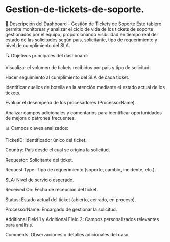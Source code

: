 # Gestion-de-tickets-de-soporte.
🧾 Descripción del Dashboard - Gestión de Tickets de Soporte
Este tablero permite monitorear y analizar el ciclo de vida de los tickets de soporte gestionados por el equipo, proporcionando visibilidad en tiempo real del estado de las solicitudes según país, solicitante, tipo de requerimiento y nivel de cumplimiento del SLA.

🔍 Objetivos principales del dashboard:

Visualizar el volumen de tickets recibidos por país y tipo de solicitud.

Hacer seguimiento al cumplimiento del SLA de cada ticket.

Identificar cuellos de botella en la atención mediante el estado actual de los tickets.

Evaluar el desempeño de los procesadores (ProcessorName).

Analizar campos adicionales y comentarios para identificar oportunidades de mejora o patrones frecuentes.

📊 Campos claves analizados:

TicketID: Identificador único del ticket.

Country: País desde el cual se origina la solicitud.

Requestor: Solicitante del ticket.

Request Type: Tipo de requerimiento (soporte, cambio, incidente, etc.).

SLA: Nivel de servicio esperado.

Received On: Fecha de recepción del ticket.

Status: Estado actual del ticket (abierto, cerrado, en proceso).

ProcessorName: Encargado de gestionar la solicitud.

Additional Field 1 y Additional Field 2: Campos personalizados relevantes para análisis.

Comments: Observaciones o detalles adicionales del caso.
